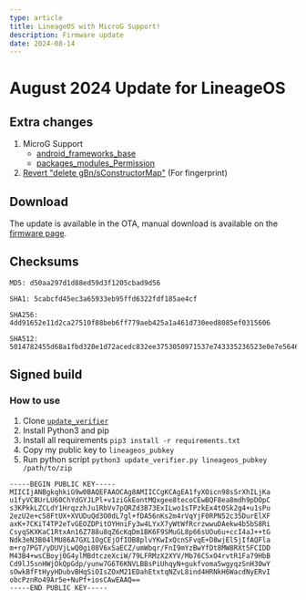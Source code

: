 ```yaml
---
type: article
title: LineageOS with MicroG Support!
description: Firmware update
date: 2024-08-14
---
```


# August 2024 Update for LineageOS <Badge type="tip" text="21" />

## Extra changes
1. MicroG Support
    - [android_frameworks_base](https://github.com/lineageos4microg/docker-lineage-cicd/blob/master/src/signature_spoofing_patches/android_frameworks_base-Android14.patch)
    - [packages_modules_Permission](https://github.com/lineageos4microg/docker-lineage-cicd/blob/master/src/signature_spoofing_patches/packages_modules_Permission-Android14.patch)
1. [Revert "delete gBn/sConstructorMap"](https://github.com/Octavi-Staging/android_system_libhidl/commit/179f84a5ca9fa1c89c1b14597fb6bdc625dc6955) (For fingerprint)

## Download

The update is available in the OTA, manual download is available on the [firmware page](/roms/a14/lineage).

## Checksums

```
MD5: d50aa297d1d88ed59d3f1205cbad9d56
```

```
SHA1: 5cabcfd45ec3a65933eb95ffd6322fdf185ae4cf
```

```
SHA256: 4dd91652e11d2ca27510f88beb6ff779aeb425a1a461d730eed8085ef0315606
```

```
SHA512: 5014782455d68a1fbd320e1d72acedc832ee3753050971537e743335236523e0e7e564685ccfd70784bfeb0e5fef6042a7a83d813e7c26baf35bc351c2f0ca8e
```

## Signed build

### How to use

1. Clone [`update_verifier`](https://github.com/LineageOS/update_verifier)
1. Install Python3 and pip
1. Install all requirements `pip3 install -r requirements.txt`
1. Copy my public key to `lineageos_pubkey`
1. Run python script `python3 update_verifier.py lineageos_pubkey /path/to/zip`

```
-----BEGIN PUBLIC KEY-----
MIICIjANBgkqhkiG9w0BAQEFAAOCAg8AMIICCgKCAgEA1fyXOicn98sSrXhILjKa
u1fyVCBUrLU60ChYdGYJLPl+v1ziGkEontMQxgee8tecoCEwBQF8ea8mdh9pDOpC
s3KPkkLZCLdY1HrqzzhJu1RbVv7pQRZd3B73ExILwo1sTPzkEx4t0Sk2g4+u1sPu
2ezU2e+c58FtUX+XVUDuQd3O0dL7gl+fDA56nKs2m4rVqYjF0RPN52c35DurElXF
axK+7CKiT4TP2eTvGEOZDPitOYHniFy3w4LYxX7yWtWfRcrzwwuDAekw4b5bS8Ri
CsyqSKXKaC1RtxAn16Z788u8qZ6cKqDm1BK6F9SMuGL8p66sUOu6u+ccI4aJ++tG
Ndk3eN3B04lMU86A7GXL1OgCEjOfIOB8plvYKwIxQcnSFvqE+D8wjEl5jIfAQFla
m+rg7PGT/yDUVjLwQ0gi08V6xSaECZ/umWbqr/FnI9mYzBwYfDt8MW8RXt5FCIDD
M43B4+wsCBoyj0G4ylMBdtczeXciW/79LFRMzX2XYV/Mb76CSxO4rvtR1Fa79HbB
Cd9lJ5snHWjOkQpGdp/yunw7G6T6KNVLBBsPiUhqyN+gukfvoma5wgyqzSnH30wY
sOwkBfFtHyyHDubvBHqSiOIsZOxM21EDahEtxtqNZvL8ind4HRNkH6WacdNyERvI
obcPznRo49Ar5e+NuPf+iosCAwEAAQ==
-----END PUBLIC KEY-----

```
